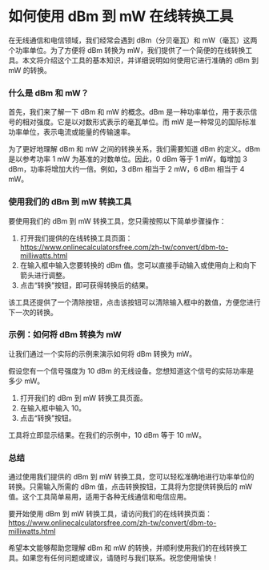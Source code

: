 如何使用 dBm 到 mW 在线转换工具
====================

在无线通信和电信领域，我们经常会遇到 dBm（分贝毫瓦）和 mW（毫瓦）这两个功率单位。为了方便将 dBm 转换为 mW，我们提供了一个简便的在线转换工具。本文将介绍这个工具的基本知识，并详细说明如何使用它进行准确的 dBm 到 mW 的转换。

### 什么是 dBm 和 mW？

首先，我们来了解一下 dBm 和 mW 的概念。dBm 是一种功率单位，用于表示信号的相对强度。它是以对数形式表示的毫瓦单位。而 mW 是一种常见的国际标准功率单位，表示电流或能量的传输速率。

为了更好地理解 dBm 和 mW 之间的转换关系，我们需要知道 dBm 的定义。dBm 是以参考功率 1 mW 为基准的对数单位。因此，0 dBm 等于 1 mW，每增加 3 dBm，功率将增加大约一倍。例如，3 dBm 相当于 2 mW，6 dBm 相当于 4 mW。

### 使用我们的 dBm 到 mW 转换工具

要使用我们的 dBm 到 mW 转换工具，您只需按照以下简单步骤操作：

1. 打开我们提供的在线转换工具页面：<https://www.onlinecalculatorsfree.com/zh-tw/convert/dbm-to-milliwatts.html>
2. 在输入框中输入您要转换的 dBm 值。您可以直接手动输入或使用向上和向下箭头进行调整。
3. 点击“转换”按钮，即可获得转换后的结果。

该工具还提供了一个清除按钮，点击该按钮可以清除输入框中的数值，方便您进行下一次的转换。

### 示例：如何将 dBm 转换为 mW

让我们通过一个实际的示例来演示如何将 dBm 转换为 mW。

假设您有一个信号强度为 10 dBm 的无线设备。您想知道这个信号的实际功率是多少 mW。

1. 打开我们的 dBm 到 mW 转换工具页面。
2. 在输入框中输入 10。
3. 点击“转换”按钮。

工具将立即显示结果。在我们的示例中，10 dBm 等于 10 mW。

### 总结

通过使用我们提供的 dBm 到 mW 转换工具，您可以轻松准确地进行功率单位的转换。只需输入所需的 dBm 值，点击转换按钮，工具将为您提供转换后的 mW 值。这个工具简单易用，适用于各种无线通信和电信应用。

要开始使用 dBm 到 mW 转换工具，请访问我们的在线转换页面：<https://www.onlinecalculatorsfree.com/zh-tw/convert/dbm-to-milliwatts.html>

希望本文能够帮助您理解 dBm 和 mW 的转换，并顺利使用我们的在线转换工具。如果您有任何问题或建议，请随时与我们联系。祝您使用愉快！